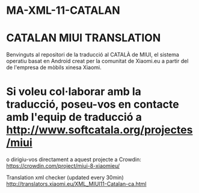 # MA-XML-11-CATALAN

# CATALAN MIUI TRANSLATION

Benvinguts al repositori de la traducció al CATALÀ de MIUI, el sistema operatiu basat en Android creat per la comunitat de Xiaomi.eu a partir del de l'empresa de mòbils xinesa Xiaomi.

# Si voleu col·laborar amb la traducció, poseu-vos en contacte amb l'equip de traducció a http://www.softcatala.org/projectes/miui

o dirigiu-vos directament a aquest projecte a Crowdin: https://crowdin.com/project/miui-8-xiaomieu/

Translation xml checker (updated every 30min)
http://translators.xiaomi.eu/XML_MIUI11-Catalan-ca.html
